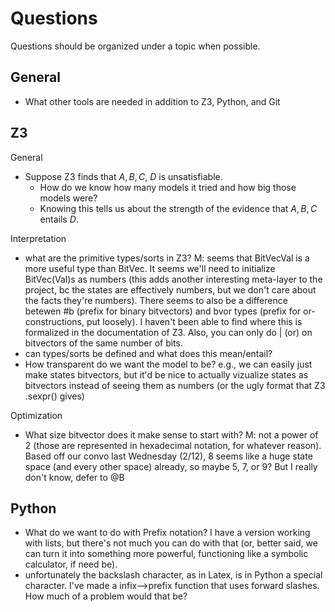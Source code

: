 # Questions

Questions should be organized under a topic when possible.

## General

- What other tools are needed in addition to Z3, Python, and Git

## Z3

General

- Suppose Z3 finds that ${ A, B, C, ~D }$ is unsatisfiable.
  - How do we know how many models it tried and how big those models were?
  - Knowing this tells us about the strength of the evidence that ${ A, B, C }$ entails $D$.

Interpretation

- what are the primitive types/sorts in Z3? M: seems that BitVecVal is a more useful type than BitVec. It seems we'll need to initialize BitVec(Val)s as numbers (this adds another interesting meta-layer to the project, bc the states are effectively numbers, but we don't care about the facts they're numbers). There seems to also be a difference betewen #b (prefix for binary bitvectors) and bvor types (prefix for or-constructions, put loosely). I haven't been able to find where this is formalized in the documentation of Z3. Also, you can only do | (or) on bitvectors of the same number of bits. 
- can types/sorts be defined and what does this mean/entail?
- How transparent do we want the model to be? e.g., we can easily just make states bitvectors, but it'd be nice to actually vizualize states as bitvectors instead of seeing them as numbers (or the ugly format that Z3 .sexpr() gives)

Optimization

- What size bitvector does it make sense to start with? M: not a power of 2 (those are represented in hexadecimal notation, for whatever reason). Based off our convo last Wednesday (2/12), 8 seems like a huge state space (and every other space) already, so maybe 5, 7, or 9? But I really don't know, defer to @B

## Python

- What do we want to do with Prefix notation? I have a version working with lists, but there's not much you can do with that (or, better said, we can turn it into something more powerful, functioning like a symbolic calculator, if need be). 
- unfortunately the backslash character, as in Latex, is in Python a special character. I've made a infix-->prefix function that uses forward slashes. How much of a problem would that be? 